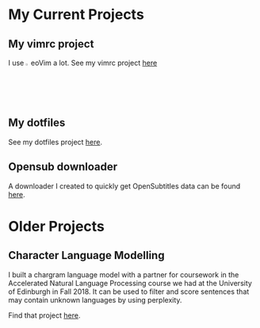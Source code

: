 # My Current Projects

## My vimrc project
I use <img src="https://upload.wikimedia.org/wikipedia/commons/thumb/3/3a/Neovim-mark.svg/492px-Neovim-mark.svg.png" alt="drawing" width="2%"/>eoVim a lot.
See my vimrc project [here](https://github.com/klebster2/vimrc)

## My dotfiles
See my dotfiles project [here](https://github.com/klebster2/dotfiles).

## Opensub downloader
A downloader I created to quickly get OpenSubtitles data can be found [here](https://github.com/klebster2/BashDownloadOpenSubTextFormat).

# Older Projects

## Character Language Modelling
I built a chargram language model with a partner for coursework in the Accelerated Natural Language Processing course we had at the University of Edinburgh in Fall 2018. It can be used to filter and score sentences that may contain unknown languages by using perplexity.

Find that project [here](https://github.com/klebster2/chargram-model).
